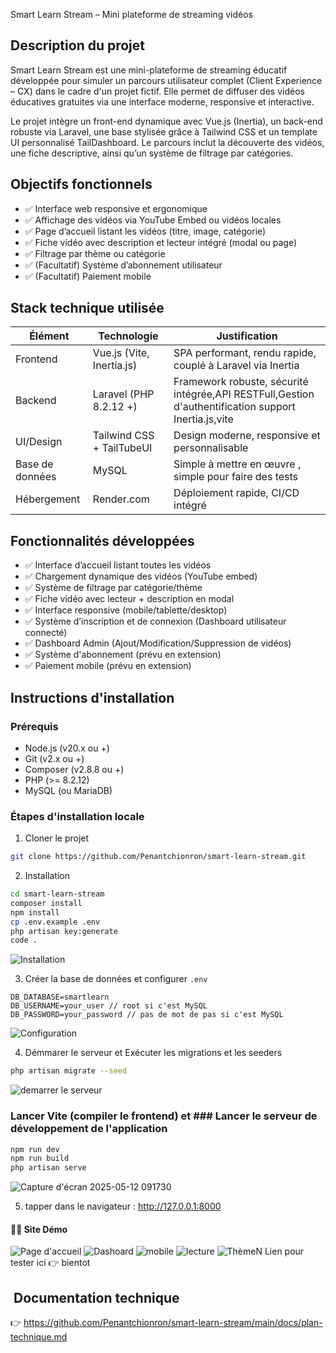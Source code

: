 Smart Learn Stream – Mini plateforme de streaming vidéos

##  Description du projet

Smart Learn Stream est une mini-plateforme de streaming éducatif développée pour simuler un parcours utilisateur complet (Client Experience – CX) dans le cadre d'un projet fictif. Elle permet de diffuser des vidéos éducatives gratuites via une interface moderne, responsive et interactive.

Le projet intègre un front-end dynamique avec Vue.js (Inertia), un back-end robuste via Laravel, une base stylisée grâce à Tailwind CSS et un template UI personnalisé TailDashboard. Le parcours inclut la découverte des vidéos, une fiche descriptive, ainsi qu’un système de filtrage par catégories.

##  Objectifs fonctionnels

* ✅ Interface web responsive et ergonomique
* ✅ Affichage des vidéos via YouTube Embed ou vidéos locales
* ✅ Page d’accueil listant les vidéos (titre, image, catégorie)
* ✅ Fiche vidéo avec description et lecteur intégré (modal ou page)
* ✅ Filtrage par thème ou catégorie
* ✅ (Facultatif) Système d’abonnement utilisateur
* ✅ (Facultatif) Paiement mobile

##  Stack technique utilisée

| Élément         | Technologie               | Justification                                                         |
| --------------- | ------------------------- | --------------------------------------------------------------------- |
| Frontend        | Vue.js (Vite, Inertia.js) | SPA performant, rendu rapide, couplé à Laravel via Inertia            |
| Backend         | Laravel (PHP 8.2.12 +)    | Framework robuste, sécurité intégrée,API RESTFull,Gestion d'authentification support Inertia.js,vite |
| UI/Design       | Tailwind CSS + TailTubeUI | Design moderne, responsive et personnalisable                               |
| Base de données | MySQL                     | Simple à mettre en œuvre , simple pour faire des tests
| Hébergement     | Render.com                | Déploiement rapide, CI/CD intégré                                       | 

##  Fonctionnalités développées

* ✅ Interface d’accueil listant toutes les vidéos
* ✅ Chargement dynamique des vidéos (YouTube embed)
* ✅ Système de filtrage par catégorie/thème
* ✅ Fiche vidéo avec lecteur + description en modal
* ✅ Interface responsive (mobile/tablette/desktop)
* ✅ Système d’inscription et de connexion (Dashboard utilisateur connecté)
* ✅ Dashboard Admin (Ajout/Modification/Suppression de vidéos)
* ✅ Système d'abonnement (prévu en extension)
* ✅ Paiement mobile (prévu en extension)

##  Instructions d'installation

### Prérequis

* Node.js (v20.x ou +)
* Git (v2.x ou +)
* Composer (v2.8.8 ou +)
* PHP (>= 8.2.12)
* MySQL (ou MariaDB)

### Étapes d'installation locale

1. Cloner le projet

```bash
git clone https://github.com/Penantchionron/smart-learn-stream.git
```

2. Installation

```bash
cd smart-learn-stream
composer install
npm install 
cp .env.example .env
php artisan key:generate
code .
```
![Installation](https://github.com/user-attachments/assets/5d32f66a-9823-4c88-907a-dbc05163380e)


3. Créer la base de données et configurer `.env`

```
DB_DATABASE=smartlearn
DB_USERNAME=your_user // root si c'est MySQL
DB_PASSWORD=your_password // pas de mot de pas si c'est MySQL
```
![Configuration](https://github.com/user-attachments/assets/dba7ddc9-1b62-4a5a-8468-cf13cb65fa9f)


4. Démmarer le serveur et Exécuter les migrations et les seeders

```bash
php artisan migrate --seed
```
![demarrer le serveur](https://github.com/user-attachments/assets/dddcde7c-2f59-41e5-935c-bf3585f9f969)


### Lancer Vite (compiler le frontend) et ### Lancer le serveur de développement de l'application 

```bash
npm run dev
npm run build 
php artisan serve
```
![Capture d'écran 2025-05-12 091730](https://github.com/user-attachments/assets/a13c4fa9-9353-4e9c-aae9-3dee32090f32)


5. tapper dans le navigateur : http://127.0.0.1:8000

#### 🧑‍💼 Site Démo
![Page d'accueil](https://github.com/user-attachments/assets/eed52604-9b8a-4c8d-b0c1-17e5ce074a34)
![Dashoard](https://github.com/user-attachments/assets/f7a172c6-6c48-44a6-9552-c547e1397884)
![mobile](https://github.com/user-attachments/assets/8f911b81-8e94-4219-8d57-e88df2e07c73)
![lecture](https://github.com/user-attachments/assets/7464d2d6-7a9c-429e-8109-440d391e34db)
![ThèmeN](https://github.com/user-attachments/assets/28a9500c-71f7-4044-8695-f9d2f2630b4a)
Lien pour tester ici 👉 bientot

##  Documentation technique 

👉 [https://github.com/Penantchionron/smart-learn-stream/main/docs/plan-technique.md ](https://github.com/Penantchionron/smart-learn-stream/blob/main/docs/plan-technique.md)
